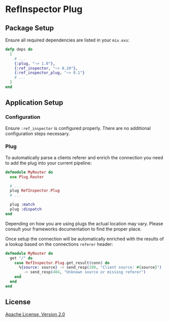 # RefInspector Plug

## Package Setup

Ensure all required dependencies are listed in your `mix.exs`:

```elixir
defp deps do
  [
    # ...
    {:plug, "~> 1.0"},
    {:ref_inspector, "~> 0.20"},
    {:ref_inspector_plug, "~> 0.1"}
    # ...
  ]
end
```

## Application Setup

### Configuration

Ensure `:ref_inspector` is configured properly. There are no additional
configuration steps necessary.

### Plug

To automatically parse a clients referer and enrich the connection you need
to add the plug into your current pipeline:

```elixir
defmodule MyRouter do
  use Plug.Router

  # ...
  plug RefInspector.Plug
  # ...

  plug :match
  plug :dispatch
end
```

Depending on how you are using plugs the actual location may vary. Please
consult your frameworks documentation to find the proper place.

Once setup the connection will be automatically enriched with the results of
a lookup based on the connections `referer` header:

```elixir
defmodule MyRouter do
  get "/" do
    case RefInspector.Plug.get_result(conn) do
      %{source: source} -> send_resp(200, "Client source: #{source}")
      _ -> send_resp(404, "Unknown source or missing referer")
    end
  end
end
```

## License

[Apache License, Version 2.0](http://www.apache.org/licenses/LICENSE-2.0)
